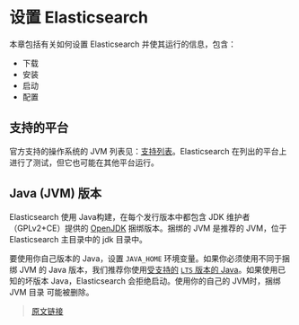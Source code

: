 # 设置 Elasticsearch

本章包括有关如何设置 Elasticsearch 并使其运行的信息，包含：

- 下载
- 安装
- 启动
- 配置

<InArticleAdsense
    data-ad-client="ca-pub-8380975615223941"
    data-ad-slot="9428292757">
</InArticleAdsense>

## 支持的平台

官方支持的操作系统的 JVM 列表见：[支持列表](https://www.elastic.co/cn/support/matrix)。Elasticsearch 在列出的平台上进行了测试，但它也可能在其他平台运行。

## Java (JVM) 版本

Elasticsearch 使用 Java构建，在每个发行版本中都包含 JDK 维护者（GPLv2+CE）提供的 [OpenJDK](https://openjdk.java.net/) 捆绑版本。捆绑的 JVM 是推荐的 JVM，位于 Elasticsearch 主目录中的 jdk 目录中。

要使用你自己版本的 Java，设置 `JAVA_HOME` 环境变量。如果你必须使用不同于捆绑 JVM 的 Java 版本，我们推荐你使用[受支持的](https://www.elastic.co/support/matrix) [`LTS` 版本的 Java](https://www.oracle.com/technetwork/java/eol-135779.html)。如果使用已知的坏版本 Java，Elasticsearch 会拒绝启动。使用你的自己的 JVM时，捆绑 JVM 目录 可能被删除。

> [原文链接](https://www.elastic.co/guide/en/elasticsearch/reference/current/setup.html)
